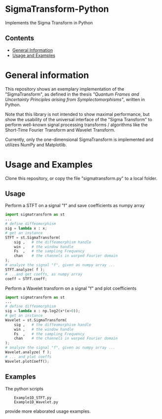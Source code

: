 
# SigmaTransform-Python
Implements the Sigma Transform in Python

## Contents
- [General Information](#general-information)
- [Usage and Examples](#usage-and-examples)

# General information
This repository shows an exemplary implementation of the "SigmaTransform", as defined in the thesis _"Quantum Frames and Uncertainty Principles arising from Symplectomorphisms"_, written in Python.

Note that this library is not intended to show maximal performance, but show the usability of the universal interface of the "Sigma Transform" to perform well-known signal processing transforms / algorithms like the Short-Time Fourier Transform and Wavelet Transform.

Currently, only the one-dimensional SigmaTransform is implemented and utilizes NumPy and Matplotlib.

# Usage and Examples
Clone this repository, or copy the file "sigmatransform.py" to a local folder.
## Usage
Perform a STFT on a signal "f" and save coefficients as numpy array
```python
import sigmatransform as st
...
# define diffeomorphism
sig = lambda x : x;
# get an instance
STFT = st.SigmaTransform( 
    sig ,   # the diffeomorphism handle 
    win ,   # the window handle
    Fs  ,   # the sampling Frequency
    chan    # the channels in warped Fourier domain
);
# analyze the signal "f", given as numpy array ...
STFT.analyze( f );
# ...and get coeffs, as numpy array
coeff = STFT.coeff;
```

Perform a Wavelet transform on a signal "f" and plot coefficients
```python
import sigmatransform as st
...
# define diffeomorphism
sig = lambda x : np.log2(x*(x>0));
# get an instance
Wavelet = st.SigmaTransform( 
    sig ,   # the diffeomorphism handle 
    win ,   # the window handle
    Fs  ,   # the sampling Frequency
    chan    # the channels in warped Fourier domain
);
# analyze the signal "f", given as numpy array ...
Wavelet.analyze( f );
# ... and plot coeffs
Wavelet.plotCoeff();
```

## Examples
The python scripts
```
    Example1D_STFT.py
    Example1D_Wavelet.py
```
provide more elaborated usage examples.
